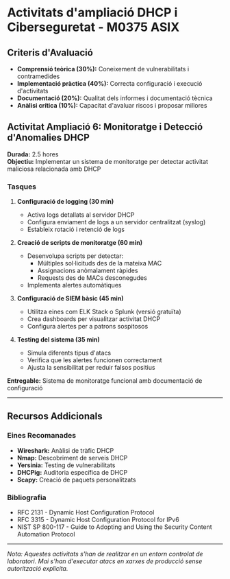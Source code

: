 # Activitats d'ampliació DHCP i Ciberseguretat - M0375 ASIX

## Criteris d'Avaluació

- **Comprensió teòrica (30%):** Coneixement de vulnerabilitats i contramedides
- **Implementació pràctica (40%):** Correcta configuració i execució d'activitats
- **Documentació (20%):** Qualitat dels informes i documentació tècnica
- **Anàlisi crítica (10%):** Capacitat d'avaluar riscos i proposar millores

## Activitat Ampliació 6: Monitoratge i Detecció d'Anomalies DHCP

**Durada:** 2.5 hores  
**Objectiu:** Implementar un sistema de monitoratge per detectar activitat maliciosa relacionada amb DHCP

### Tasques

1. **Configuració de logging (30 min)**
   - Activa logs detallats al servidor DHCP
   - Configura enviament de logs a un servidor centralitzat (syslog)
   - Estableix rotació i retenció de logs

2. **Creació de scripts de monitoratge (60 min)**
   - Desenvolupa scripts per detectar:
     - Múltiples sol·licituds des de la mateixa MAC
     - Assignacions anòmalament ràpides
     - Requests des de MACs desconegudes
   - Implementa alertes automàtiques

3. **Configuració de SIEM bàsic (45 min)**
   - Utilitza eines com ELK Stack o Splunk (versió gratuïta)
   - Crea dashboards per visualitzar activitat DHCP
   - Configura alertes per a patrons sospitosos

4. **Testing del sistema (35 min)**
   - Simula diferents tipus d'atacs
   - Verifica que les alertes funcionen correctament
   - Ajusta la sensibilitat per reduir falsos positius

**Entregable:** Sistema de monitoratge funcional amb documentació de configuració

---

## Recursos Addicionals

### Eines Recomanades

- **Wireshark:** Anàlisi de tràfic DHCP
- **Nmap:** Descobriment de serveis DHCP
- **Yersinia:** Testing de vulnerabilitats
- **DHCPig:** Auditoria específica de DHCP
- **Scapy:** Creació de paquets personalitzats

### Bibliografia

- RFC 2131 - Dynamic Host Configuration Protocol
- RFC 3315 - Dynamic Host Configuration Protocol for IPv6
- NIST SP 800-117 - Guide to Adopting and Using the Security Content Automation Protocol

---

*Nota: Aquestes activitats s'han de realitzar en un entorn controlat de laboratori. Mai s'han d'executar atacs en xarxes de producció sense autorització explícita.*